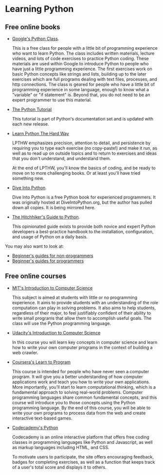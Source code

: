 # Learning Python

## Free online books

- [Google's Python Class](http://code.google.com/edu/languages/google-python-class/index.html).

  This is a free class for people with a little bit of programming experience
  who want to learn Python. The class includes written materials, lecture
  videos, and lots of code exercises to practice Python coding. These
  materials are used within Google to introduce Python to people who have just
  a little programming experience. The first exercises work on basic Python
  concepts like strings and lists, building up to the later exercises which
  are full programs dealing with text files, processes, and http connections.
  The class is geared for people who have a little bit of programming
  experience in some language, enough to know what a "variable" or "if
  statement" is. Beyond that, you do not need to be an expert programmer to
  use this material.

- [The Python Tutorial](http://docs.python.org/tutorial/)

  This tutorial is part of Python's documentation set and is updated with each
  new release.

- [Learn Python The Hard Way](http://learnpythonthehardway.org/book/)

  LPTHW emphasizes precision, attention to detail, and persistence by
  requiring you to type each exercise (no copy-paste!) and make it run, as
  well as to read up on outside topics and to return to exercises and ideas
  that you don't understand, and understand them.

  At the end of LPTHW, you'll know the basics of coding, and be ready to move
  on to more challenging books. Or at least you'll have tried something new.

- [Dive Into Python](http://www.diveintopython.net/).

  Dive Into Python is a free Python book for experienced programmers. It was
  originally hosted at DiveIntoPython.org, but the author has pulled down all
  copies. It is being mirrored here.

- [The Hitchhiker's Guide to Python](http://docs.python-guide.org/en/latest/index.html).

  This opinionated guide exists to provide both novice and expert Python
  developers a best-practice handbook to the installation, configuration, and
  usage of Python on a daily basis.

You may also want to look at:

- [Beginner's guides for non-programmers](http://wiki.python.org/moin/BeginnersGuide/NonProgrammers)
- [Beginner's guides for programmers](http://wiki.python.org/moin/BeginnersGuide/Programmers)

## Free online courses

- [MIT's Introduction to Computer Science](http://ocw.mit.edu/courses/electrical-engineering-and-computer-science/6-00-introduction-to-computer-science-and-programming-fall-2008/?r=iTunes)

  This subject is aimed at students with little or no programming experience.
  It aims to provide students with an understanding of the role computation
  can play in solving problems. It also aims to help students, regardless of
  their major, to feel justifiably confident of their ability to write small
  programs that allow them to accomplish useful goals. The class will use the
  Python programming language.

- [Udacity's Introduction to Computer Science](http://www.udacity.com/overview/Course/cs101/CourseRev/apr2012)

  In this course you will learn key concepts in computer science and learn how
  to write your own computer programs in the context of building a web
  crawler.

- [Coursera's Learn to Program](https://www.coursera.org/course/programming1)

  This course is intended for people who have never seen a computer program.
  It will give you a better understanding of how computer applications work
  and teach you how to write your own applications. More importantly, you’ll
  start to learn computational thinking, which is a fundamental approach to
  solving real-world problems. Computer programming languages share common
  fundamental concepts, and this course will introduce you to those concepts
  using the Python programming language. By the end of this course, you will
  be able to write your own programs to process data from the web and create
  interactive text-based games.

- [Codecademy's Python](http://www.codecademy.com/tracks/python)

  Codecademy is an online interactive platform that offers free coding classes
  in programming languages like Python and Javascript, as well as markup
  languages including HTML, and CSS.

  To motivate users to participate, the site offers encouraging feedback,
  badges for completing exercises, as well as a function that keeps track of a
  user's total score and displays it to others.

